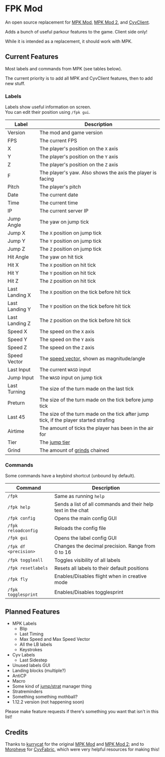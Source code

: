 # FPK Mod

An open source replacement for [MPK Mod](https://github.com/kurrycat2004/MpkMod), [MPK Mod 2](https://github.com/kurrycat2004/MPKMod_2), and [CyvClient](https://github.com/Morpheye/CyvClient).

Adds a bunch of useful parkour features to the game. Client side only!

While it is intended as a replacement, it should work with MPK.

## Current Features

Most labels and commands from MPK (see tables below).

The current priority is to add all MPK and CyvClient features, then to add new stuff.

### Labels

Labels show useful information on screen.<br>
You can edit their position using `/fpk gui`.

| Label          | Description                                                                           |
|----------------|---------------------------------------------------------------------------------------|
| Version        | The mod and game version                                                              |
| FPS            | The current FPS                                                                       |
| X              | The player's position on the `X` axis                                                 |
| Y              | The player's position on the `Y` axis                                                 |
| Z              | The player's position on the `Z` axis                                                 |
| F              | The player's yaw. Also shows the axis the player is facing                            |
| Pitch          | The player's pitch                                                                    |
| Date           | The current date                                                                      |
| Time           | The current time                                                                      |
| IP             | The current server IP                                                                 |
| Jump Angle     | The yaw on jump tick                                                                  |
| Jump X         | The `X` position on jump tick                                                         |
| Jump Y         | The `Y` position on jump tick                                                         |
| Jump Z         | The `Z` position on jump tick                                                         |
| Hit Angle      | The yaw on hit tick                                                                   |
| Hit X          | The `X` position on hit tick                                                          |
| Hit Y          | The `Y` position on hit tick                                                          |
| Hit Z          | The `Z` position on hit tick                                                          |
| Last Landing X | The `X` position on the tick before hit tick                                          |
| Last Landing Y | The `Y` position on the tick before hit tick                                          |
| Last Landing Z | The `Z` position on the tick before hit tick                                          |
| Speed X        | The speed on the `X` axis                                                             |
| Speed Y        | The speed on the `Y` axis                                                             |
| Speed Z        | The speed on the `Z` axis                                                             |
| Speed Vector   | The [speed vector][vector], shown as magnitude/angle                                  |
| Last Input     | The current `WASD` input                                                              |
| Jump Input     | The `WASD` input on jump tick                                                         |
| Last Turning   | The size of the turn made on the last tick                                            |
| Preturn        | The size of the turn made on the tick before jump tick                                |
| Last 45        | The size of the turn made on the tick after jump tick, if the player started strafing |
| Airtime        | The amount of ticks the player has been in the air for                                |
| Tier           | The [jump tier][tiers]                                                                |
| Grind          | The amount of [grinds][grinds] chained                                                |

[vector]: https://en.wikipedia.org/wiki/Vector_(mathematics_and_physics)
[tiers]: https://www.mcpk.wiki/wiki/Tiers
[grinds]: https://www.mcpk.wiki/wiki/Jump_Cancel#Ceiling_Variant

### Commands

Some commands have a keybind shortcut (unbound by default).

| Command               | Description                                                  |
|-----------------------|--------------------------------------------------------------|
| `/fpk`                | Same as running `help`                                       |
| `/fpk help`           | Sends a list of all commands and their help text in the chat |
| `/fpk config`         | Opens the main config GUI                                    |
| `/fpk reloadconfig`   | Reloads the config file                                      |
| `/fpk gui`            | Opens the label config GUI                                   |
| `/fpk df <precision>` | Changes the decimal precision. Range from 0 to 16            |
| `/fpk toggleall`      | Toggles visibility of all labels                             |
| `/fpk resetlabels`    | Resets all labels to their default positions                 |
| `/fpk fly`            | Enables/Disables flight when in creative mode                |
| `/fpk togglesprint`   | Enables/Disables togglesprint                                |

## Planned Features

- MPK Labels
  - Blip
  - Last Timing
  - Max Speed and Max Speed Vector
  - All the LB labels
  - Keystrokes
- Cyv Labels
  - Last Sidestep
- Unused labels GUI
- Landing blocks (multiple?)
- AntiCP
- Macro
- Some kind of [jump/strat](https://github.com/kurrycat2004/MpkMod/issues/86) manager thing
- Stratreminders
- Something something mothball?
- 1.12.2 version (not happening soon)

Please make feature requests if there's something you want that isn't in this list!

## Credits

Thanks to [kurrycat](https://github.com/kurrycat2004) for the original [MPK Mod](https://github.com/kurrycat2004/MpkMod) and [MPK Mod 2](https://github.com/kurrycat2004/MPKMod_2);
and to [Morpheye](https://github.com/Morpheye) for [CyvFabric](https://github.com/Morpheye/CyvFabric),
which were very helpful resources for making this!
